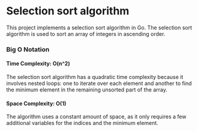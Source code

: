 # Selection sort algorithm

This project implements a selection sort algorithm in Go. The selection sort algorithm is used to sort an array of integers in ascending order.

### Big O Notation
#### Time Complexity: O(n^2)
The selection sort algorithm has a quadratic time complexity because it involves nested loops: one to iterate over each element and another to find the minimum element in the remaining unsorted part of the array.
#### Space Complexity: O(1)  
The algorithm uses a constant amount of space, as it only requires a few additional variables for the indices and the minimum element.